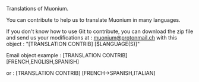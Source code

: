 Translations of Muonium.

You can contribute to help us to translate Muonium in many languages.

If you don't know how to use Git to contribute, you can download the zip file and send us your modifications at : muonium@protonmail.ch with this object : "[TRANSLATION CONTRIB] [$LANGUAGE(S)]"

Email object example : [TRANSLATION CONTRIB] [FRENCH,ENGLISH,SPANISH]

or : [TRANSLATION CONTRIB] [FRENCH->SPANISH,ITALIAN]
